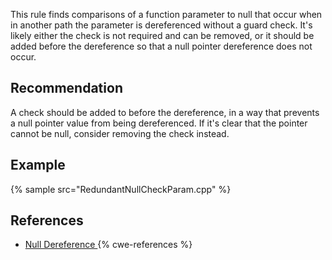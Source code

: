This rule finds comparisons of a function parameter to null that occur when in another path the parameter is dereferenced without a guard check. It's likely either the check is not required and can be removed, or it should be added before the dereference so that a null pointer dereference does not occur.


## Recommendation
A check should be added to before the dereference, in a way that prevents a null pointer value from being dereferenced. If it's clear that the pointer cannot be null, consider removing the check instead.


## Example
{% sample src="RedundantNullCheckParam.cpp" %}

## References
* [ Null Dereference ](https://www.owasp.org/index.php/Null_Dereference)
{% cwe-references %}
